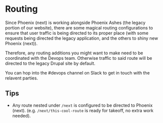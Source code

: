 # Routing

Since Phoenix \(next\) is working alongside Phoenix Ashes \(the legacy portion of our website\), there are some magical routing configurations to ensure that user traffic is being directed to its proper place \(with some requests being directed the legacy application, and the others to shiny new Phoenix \(next\)\).

Therefore, any routing additions you might want to make need to be coordinated with the Devops team. Otherwise traffic to said route will be directed to the legacy Drupal site by default.

You can hop into the \#devops channel on Slack to get in touch with the relavent parties.

## Tips

* Any route nested under `/next` is configured to be directed to Phoenix \(next\). \(e.g. `/next/this-cool-route` is ready for takeoff, no extra work needed\).
